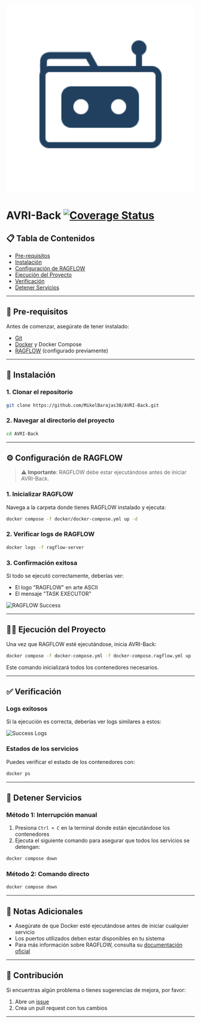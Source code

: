 <div align="center">
  <a href="#">
    <picture>
      <source srcset="assets/img/iconbot-dark.png" media="(prefers-color-scheme: dark)">
      <source srcset="assets/img/iconbot-light.png" media="(prefers-color-scheme: light)">
      <img src="assets/img/iconbot-light.png" width="520" alt="AVRI logo">
    </picture>
  </a>
</div>


# AVRI-Back [![Coverage Status](https://coveralls.io/repos/github/MikelBarajas38/AVRI-Back/badge.svg)](https://coveralls.io/github/MikelBarajas38/AVRI-Back)

## 📋 Tabla de Contenidos

- [Pre-requisitos](#pre-requisitos)
- [Instalación](#instalación)
- [Configuración de RAGFLOW](#configuración-de-ragflow)
- [Ejecución del Proyecto](#ejecución-del-proyecto)
- [Verificación](#verificación)
- [Detener Servicios](#detener-servicios)

---

## 🔧 Pre-requisitos

Antes de comenzar, asegúrate de tener instalado:

- [Git](https://git-scm.com/)
- [Docker](https://www.docker.com/) y Docker Compose
- [RAGFLOW](https://ragflow.io/) (configurado previamente)

---

## 🚀 Instalación

### 1. Clonar el repositorio

```bash
git clone https://github.com/MikelBarajas38/AVRI-Back.git
```

### 2. Navegar al directorio del proyecto

```bash
cd AVRI-Back
```

---

## ⚙️ Configuración de RAGFLOW

> **⚠️ Importante**: RAGFLOW debe estar ejecutándose antes de iniciar AVRI-Back.

### 1. Inicializar RAGFLOW

Navega a la carpeta donde tienes RAGFLOW instalado y ejecuta:

```bash
docker compose -f docker/docker-compose.yml up -d
```

### 2. Verificar logs de RAGFLOW

```bash
docker logs -f ragflow-server
```

### 3. Confirmación exitosa

Si todo se ejecutó correctamente, deberías ver:
- El logo "RAGFLOW" en arte ASCII
- El mensaje "TASK EXECUTOR"

![RAGFLOW Success](https://github.com/user-attachments/assets/284a1b31-379a-4779-853d-7cedecfde258)

---

## 🏃‍♂️ Ejecución del Proyecto

Una vez que RAGFLOW esté ejecutándose, inicia AVRI-Back:

```bash
docker compose -f docker-compose.yml -f docker-compose.ragflow.yml up
```

Este comando inicializará todos los contenedores necesarios.

---

## ✅ Verificación

### Logs exitosos

Si la ejecución es correcta, deberías ver logs similares a estos:

![Success Logs](https://github.com/user-attachments/assets/93ffcfc4-c321-4117-8f88-5e010f870925)

### Estados de los servicios

Puedes verificar el estado de los contenedores con:

```bash
docker ps
```

---

## 🛑 Detener Servicios

### Método 1: Interrupción manual
1. Presiona `Ctrl + C` en la terminal donde están ejecutándose los contenedores
2. Ejecuta el siguiente comando para asegurar que todos los servicios se detengan:

```bash
docker compose down
```

### Método 2: Comando directo
```bash
docker compose down
```

---

## 📝 Notas Adicionales

- Asegúrate de que Docker esté ejecutándose antes de iniciar cualquier servicio
- Los puertos utilizados deben estar disponibles en tu sistema
- Para más información sobre RAGFLOW, consulta su [documentación oficial](https://ragflow.io/docs)

---

## 🤝 Contribución

Si encuentras algún problema o tienes sugerencias de mejora, por favor:

1. Abre un [issue](https://github.com/MikelBarajas38/AVRI-Back/issues)
2. Crea un pull request con tus cambios

---
